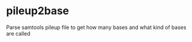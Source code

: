 pileup2base
===========

Parse samtools pileup file to get how many bases and what kind of bases are called